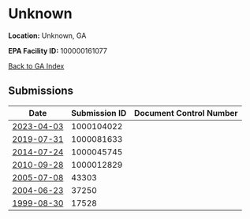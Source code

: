 # Unknown

**Location:** Unknown, GA

**EPA Facility ID:** 100000161077

[Back to GA Index](../../index.md)

## Submissions

| Date | Submission ID | Document Control Number |
|------|--------------|-------------------------|
| [2023-04-03](submissions/1000104022.md) | 1000104022 |  |
| [2019-07-31](submissions/1000081633.md) | 1000081633 |  |
| [2014-07-24](submissions/1000045745.md) | 1000045745 |  |
| [2010-09-28](submissions/1000012829.md) | 1000012829 |  |
| [2005-07-08](submissions/43303.md) | 43303 |  |
| [2004-06-23](submissions/37250.md) | 37250 |  |
| [1999-08-30](submissions/17528.md) | 17528 |  |
